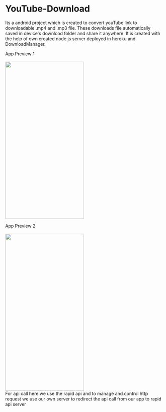 # YouTube-Download
Its a android  project which is created to convert youTube link to downloadable .mp4 and .mp3 file. These downloads file automatically saved in device's download folder and share it anywhere. It is created with the help of own created node js server deployed in heroku and DownloadManager.   

App Preview 1
</br></br><img src="https://user-images.githubusercontent.com/66179464/104580804-bdcd8780-5683-11eb-963c-b6a201fd8ab8.gif" width="250" height="500" />

App Preview 2
</br></br><img src="https://user-images.githubusercontent.com/66179464/104583712-7ba64500-5687-11eb-8fc9-c4338921d314.jpeg" width="250" height="500" /><br/>
For api call here we use the rapid api and to manage and control http request we use our own server to redirect the api call from our app to rapid api server

